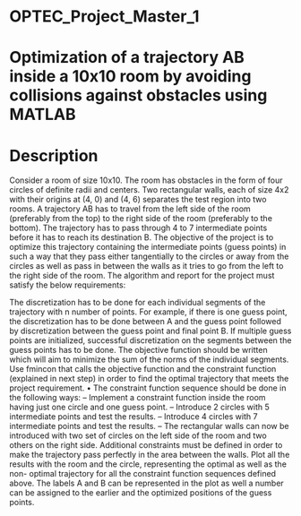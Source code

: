 # OPTEC_Project_Master_1

# Optimization of a trajectory AB inside a 10x10 room by avoiding collisions against obstacles using MATLAB


# Description
Consider a room of size 10x10. The room has obstacles in the form of four circles of definite radii and centers. Two rectangular walls, each of size 4x2 with their origins at (4, 0) and (4, 6) separates the test region into two rooms. A trajectory AB has to travel from the left side of the room (preferably from the top) to the right side of the room (preferably to the bottom). The trajectory has to pass through 4 to 7 intermediate points before it has to reach its destination B. The objective of the project is to optimize this trajectory containing the intermediate points (guess points) in such a way that they pass either tangentially to the circles or away from the circles as well as pass in between the walls as it tries to go from the left to the right side of the room. The algorithm and report for the project must satisfy the below requirements:

The discretization has to be done for each individual segments of the trajectory with n number of points.  For example, if there is one guess point, the discretization has to be done between A and the guess point followed by discretization between the guess point and final point B. If multiple guess points are initialized, successful discretization on the segments between the guess points has to be done.
The objective function should be written which will aim to minimize the sum of the norms of the individual segments.
Use fmincon that calls the objective function and the constraint function (explained in next step) in order to find the optimal trajectory that meets the project requirement.
•	The constraint function sequence should be done in the following ways:
–	Implement a constraint function inside the room having just one circle and one guess point.
–	Introduce 2 circles with 5 intermediate points and test the results.
–	Introduce 4 circles with 7 intermediate points and test the results.
–	The rectangular walls can now be introduced with two set of circles on the left side of the room and two others on the right side. Additional constraints must be defined in order to make the trajectory pass perfectly in the area between the walls.
Plot all the results with the room and the circle, representing the optimal as well as the non- optimal trajectory for all the constraint function sequences defined above. The labels A and B can be represented in the plot as well a number can be assigned to the earlier and the optimized positions of the guess points.
